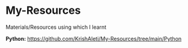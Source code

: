 # My-Resources
Materials/Resources using which I learnt

**Python:**
https://github.com/KrishAleti/My-Resources/tree/main/Python
